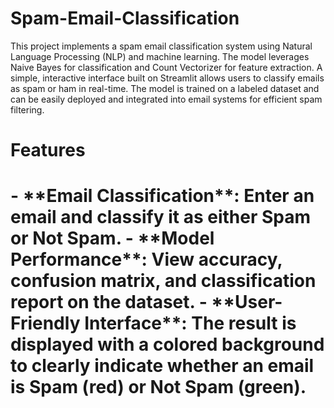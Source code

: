 # Spam-Email-Classification
 This project implements a spam email classification system using Natural Language Processing (NLP) and machine learning. The model leverages Naive Bayes for classification and Count Vectorizer for feature extraction. A simple, interactive interface built on Streamlit allows users to classify emails as spam or ham in real-time. The model is trained on a labeled dataset and can be easily deployed and integrated into email systems for efficient spam filtering.

<h1> Features <h1>
- **Email Classification**: Enter an email and classify it as either Spam or Not Spam.
- **Model Performance**: View accuracy, confusion matrix, and classification report on the dataset.
- **User-Friendly Interface**: The result is displayed with a colored background to clearly indicate whether an email is Spam (red) or Not Spam (green).
